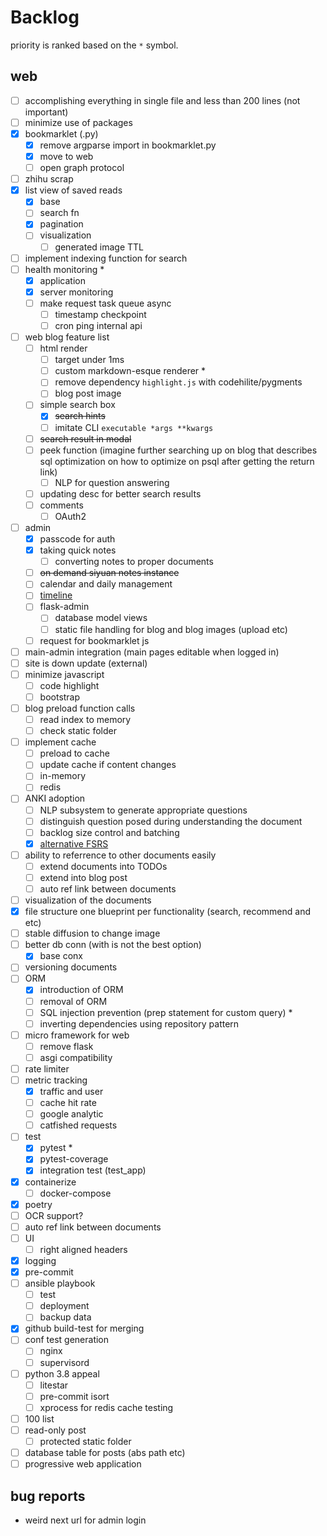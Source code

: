 # Backlog

priority is ranked based on the `*` symbol.

## web
- [ ] accomplishing everything in single file and less than 200 lines (not important)
- [ ] minimize use of packages
- [x] bookmarklet (.py)
  - [x] remove argparse import in bookmarklet.py
  - [x] move to web
  - [ ] open graph protocol
- [ ] zhihu scrap
- [x] list view of saved reads
  - [x] base
  - [ ] search fn
  - [x] pagination
  - [ ] visualization
    - [ ] generated image TTL
- [ ] implement indexing function for search
- [ ] health monitoring *
  - [x] application
  - [x] server monitoring
  - [ ] make request task queue async
    - [ ] timestamp checkpoint
    - [ ] cron ping internal api
- [ ] web blog feature list
  - [ ] html render
    - [ ] target under 1ms
    - [ ] custom markdown-esque renderer *
    - [ ] remove dependency `highlight.js` with codehilite/pygments
    - [ ] blog post image
  - [ ] simple search box
    - [x] ~~search hints~~
    - [ ] imitate CLI `executable *args **kwargs`
  - [ ] ~~search result in modal~~
  - [ ] peek function (imagine further searching up on blog that describes sql optimization on how to optimize on psql after getting the return link)
    - [ ] NLP for question answering
  - [ ] updating desc for better search results
  - [ ] comments
    - [ ] OAuth2
- [ ] admin
  - [x] passcode for auth
  - [x] taking quick notes
    - [ ] converting notes to proper documents
  - [ ] ~~on demand siyuan notes instance~~
  - [ ] calendar and daily management
  - [ ] [timeline](https://www.amcharts.com/demos-v4/timeline-v4/)
  - [ ] flask-admin
    - [ ] database model views
    - [ ] static file handling for blog and blog images (upload etc)
  - [ ] request for bookmarklet js
- [ ] main-admin integration (main pages editable when logged in)
- [ ] site is down update (external)
- [ ] minimize javascript
  - [ ] code highlight
  - [ ] bootstrap
- [ ] blog preload function calls
  - [ ] read index to memory
  - [ ] check static folder
- [ ] implement cache
  - [ ] preload to cache
  - [ ] update cache if content changes
  - [ ] in-memory
  - [ ] redis
- [ ] ANKI adoption
  - [ ] NLP subsystem to generate appropriate questions
  - [ ] distinguish question posed during understanding the document
  - [ ] backlog size control and batching
  - [x] [alternative FSRS](https://github.com/open-spaced-repetition/free-spaced-repetition-scheduler)
- [ ] ability to referrence to other documents easily
  - [ ] extend documents into TODOs
  - [ ] extend into blog post
  - [ ] auto ref link between documents
- [ ] visualization of the documents
- [x] file structure one blueprint per functionality (search, recommend and etc)
- [ ] stable diffusion to change image
- [ ] better db conn (with is not the best option)
  - [x] base conx
- [ ] versioning documents
- [ ] ORM
  - [x] introduction of ORM
  - [ ] removal of ORM
  - [ ] SQL injection prevention (prep statement for custom query) *
  - [ ] inverting dependencies using repository pattern
- [ ] micro framework for web
  - [ ] remove flask
  - [ ] asgi compatibility
- [ ] rate limiter
- [ ] metric tracking
  - [x] traffic and user
  - [ ] cache hit rate
  - [ ] google analytic
  - [ ] catfished requests
- [ ] test
  - [x] pytest *
  - [x] pytest-coverage
  - [x] integration test (test_app)
- [x] containerize
  - [ ] docker-compose
- [x] poetry
- [ ] OCR support?
- [ ] auto ref link between documents
- [ ] UI
  - [ ] right aligned headers
- [x] logging
- [x] pre-commit
- [ ] ansible playbook
  - [ ] test
  - [ ] deployment
  - [ ] backup data
- [x] github build-test for merging
- [ ] conf test generation
  - [ ] nginx
  - [ ] supervisord
- [ ] python 3.8 appeal
  - [ ] litestar
  - [ ] pre-commit isort
  - [ ] xprocess for redis cache testing
- [ ] 100 list
- [ ] read-only post
  - [ ] protected static folder
- [ ] database table for posts (abs path etc)
- [ ] progressive web application

## bug reports
- weird next url for admin login
